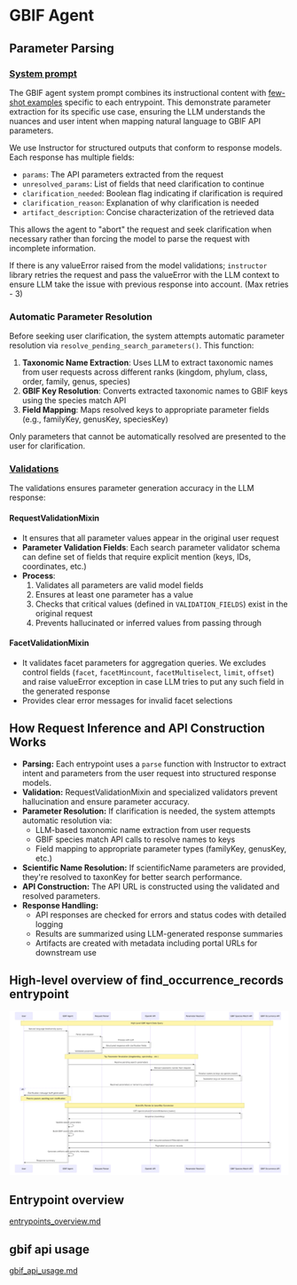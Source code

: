 # GBIF Agent

## Parameter Parsing

### [System prompt](src/resources/sysprompt.md)

The GBIF agent system prompt combines its instructional content with [few-shot examples](src/resources/fewshot.json) specific to each entrypoint. This demonstrate parameter extraction for its specific use case, ensuring the LLM understands the nuances and user intent when mapping natural language to GBIF API parameters. 

We use Instructor for structured outputs that conform to response models. Each response has multiple fields:

- `params`: The API parameters extracted from the request
- `unresolved_params`: List of fields that need clarification to continue
- `clarification_needed`: Boolean flag indicating if clarification is required
- `clarification_reason`: Explanation of why clarification is needed
- `artifact_description`: Concise characterization of the retrieved data

This allows the agent to "abort" the request and seek clarification when necessary rather than forcing the model to parse the request with incomplete information.

If there is any valueError raised from the model validations; `instructor` library retries the request and pass the valueError with the LLM context to ensure LLM take the issue with previous response into account. (Max retries - 3)

### Automatic Parameter Resolution

Before seeking user clarification, the system attempts automatic parameter resolution via `resolve_pending_search_parameters()`. This function:

1. **Taxonomic Name Extraction**: Uses LLM to extract taxonomic names from user requests across different ranks (kingdom, phylum, class, order, family, genus, species)
2. **GBIF Key Resolution**: Converts extracted taxonomic names to GBIF keys using the species match API
3. **Field Mapping**: Maps resolved keys to appropriate parameter fields (e.g., familyKey, genusKey, speciesKey)

Only parameters that cannot be automatically resolved are presented to the user for clarification.

### [Validations](src/models/validators.py)

The validations ensures parameter generation accuracy in the LLM response:

#### RequestValidationMixin
- It ensures that all parameter values appear in the original user request
- **Parameter Validation Fields**: Each search parameter validator schema can define set of fields that require explicit mention (keys, IDs, coordinates, etc.)
- **Process**: 
  1. Validates all parameters are valid model fields
  2. Ensures at least one parameter has a value
  3. Checks that critical values (defined in `VALIDATION_FIELDS`) exist in the original request
  4. Prevents hallucinated or inferred values from passing through

#### FacetValidationMixin  
- It validates facet parameters for aggregation queries. We excludes control fields (`facet`, `facetMincount`, `facetMultiselect`, `limit`, `offset`) and raise valueError exception in case LLM tries to put any such field in the generated response
- Provides clear error messages for invalid facet selections


## How Request Inference and API Construction Works
- **Parsing:** Each entrypoint uses a `parse` function with Instructor to extract intent and parameters from the user request into structured response models.
- **Validation:** RequestValidationMixin and specialized validators prevent hallucination and ensure parameter accuracy.
- **Parameter Resolution:** If clarification is needed, the system attempts automatic resolution via:
  - LLM-based taxonomic name extraction from user requests
  - GBIF species match API calls to resolve names to keys
  - Field mapping to appropriate parameter types (familyKey, genusKey, etc.)
- **Scientific Name Resolution:** If scientificName parameters are provided, they're resolved to taxonKey for better search performance.
- **API Construction:** The API URL is constructed using the validated and resolved parameters.
- **Response Handling:**
  - API responses are checked for errors and status codes with detailed logging
  - Results are summarized using LLM-generated response summaries
  - Artifacts are created with metadata including portal URLs for downstream use


## High-level overview of find_occurrence_records entrypoint
![Line Diagram](docs/diagram.png)

## Entrypoint overview
[entrypoints_overview.md](docs/entrypoints_overview.md)

## gbif api usage
[gbif_api_usage.md](docs/gbif_api_usage.md)